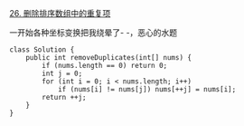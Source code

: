 [26. 删除排序数组中的重复项](https://leetcode-cn.com/problems/remove-duplicates-from-sorted-array/description/)


一开始各种坐标变换把我绕晕了- -，恶心的水题

```
class Solution {
    public int removeDuplicates(int[] nums) {
        if (nums.length == 0) return 0;
        int j = 0;
        for (int i = 0; i < nums.length; i++)
            if (nums[i] != nums[j]) nums[++j] = nums[i];
        return ++j;
    }
}
```